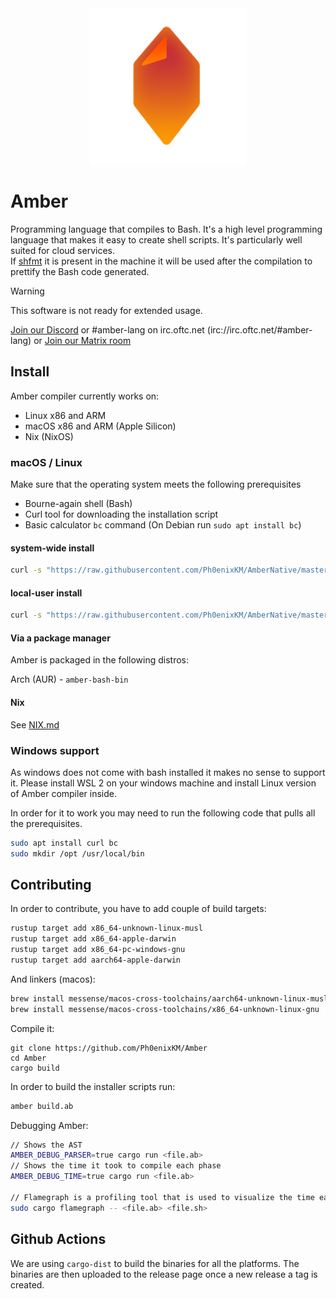 <div align="center">
    <img src="assets/amber.png" alt="amber logo" width="250" />
</div>

# Amber

Programming language that compiles to Bash. It's a high level programming language that makes it easy to create shell scripts. It's particularly well suited for cloud services.  
If [shfmt](https://github.com/mvdan/sh) it is present in the machine it will be used after the compilation to prettify the Bash code generated.

> [!Warning]
> This software is not ready for extended usage.

[Join our Discord](https://discord.com/invite/cjHjxbsDvZ) or
#amber-lang on irc.oftc.net (irc://irc.oftc.net/#amber-lang) or
[Join our Matrix room](https://matrix.to/#/#_oftc_#amber-lang:matrix.org)

## Install
Amber compiler currently works on:
- Linux x86 and ARM
- macOS x86 and ARM (Apple Silicon)
- Nix (NixOS)

### macOS / Linux
Make sure that the operating system meets the following prerequisites
- Bourne-again shell (Bash)
- Curl tool for downloading the installation script
- Basic calculator `bc` command (On Debian run `sudo apt install bc`)

#### system-wide install
```bash
curl -s "https://raw.githubusercontent.com/Ph0enixKM/AmberNative/master/setup/install.sh" | /bin/bash
```

#### local-user install
```bash
curl -s "https://raw.githubusercontent.com/Ph0enixKM/AmberNative/master/setup/install.sh" | /bin/bash -s -- --user
```

#### Via a package manager
Amber is packaged in the following distros:

Arch (AUR) - `amber-bash-bin`

#### Nix

See [NIX.md](./NIX.md)

### Windows support
As windows does not come with bash installed it makes no sense to support it. Please install WSL 2 on your windows machine and install Linux version of Amber compiler inside.

In order for it to work you may need to run the following code that pulls all the prerequisites.

```bash
sudo apt install curl bc
sudo mkdir /opt /usr/local/bin
```


## Contributing
In order to contribute, you have to add couple of build targets:
```bash
rustup target add x86_64-unknown-linux-musl
rustup target add x86_64-apple-darwin
rustup target add x86_64-pc-windows-gnu
rustup target add aarch64-apple-darwin
```

And linkers (macos):
```bash
brew install messense/macos-cross-toolchains/aarch64-unknown-linux-musl
brew install messense/macos-cross-toolchains/x86_64-unknown-linux-gnu
```

Compile it:
```
git clone https://github.com/Ph0enixKM/Amber
cd Amber
cargo build
```

In order to build the installer scripts run:
```bash
amber build.ab
```

Debugging Amber:
```bash
// Shows the AST
AMBER_DEBUG_PARSER=true cargo run <file.ab>
// Shows the time it took to compile each phase
AMBER_DEBUG_TIME=true cargo run <file.ab>

// Flamegraph is a profiling tool that is used to visualize the time each function took to execute
sudo cargo flamegraph -- <file.ab> <file.sh>
```

## Github Actions
We are using `cargo-dist` to build the binaries for all the platforms. The binaries are then uploaded to the release page once a new release a tag is created.
